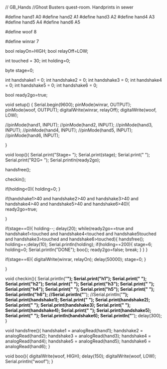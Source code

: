 // GB_Hands
//Ghost Busters quest-room. Handprints in sewer

#define hand1 A0
#define hand2 A1
#define hand3 A2
#define hand4 A3
#define hand5 A4
#define hand6 A5

#define woof 8

#define winrar 7

bool relayOn=HIGH;
bool relayOff=LOW;


int touched = 30;
int holding=0;

byte stage=0;

int handshake1 = 0;
int handshake2 = 0;
int handshake3 = 0;
int handshake4 = 0;
int handshake5 = 0;
int handshake6 = 0;

bool ready2go=true;


void setup()
{
Serial.begin(9600);
pinMode(winrar, OUTPUT);
pinMode(woof, OUTPUT);
digitalWrite(winrar, relayOff);
digitalWrite(woof, LOW);

//pinMode(hand1, INPUT);
//pinMode(hand2, INPUT);
//pinMode(hand3, INPUT);
//pinMode(hand4, INPUT);
//pinMode(hand5, INPUT);
//pinMode(hand6, INPUT);


}

void loop(){
  Serial.print("Stage= "); Serial.print(stage); Serial.print(" "); Serial.print("R2G= "); Serial.println(ready2go);
  
  handsfree();

  checkin();

  if(holding<0){
    holding=0;
  }

  if(handshake1>40 and handshake2>40 and handshake3>40 and handshake4>40 and handshake5>40 and handshake6>40){
    ready2go=true;
    
  }


  if(stage==0){
    holding--; delay(20);
    while(ready2go==true and handshake1<touched and handshake4<touched and handshake5<touched and handshake2>touched and handshake3>touched and handshake6>touched){
      handsfree();
      holding++;delay(10);
      Serial.println(holding);
      if(holding==200){
        stage=6;
        holding=0;
        Serial.println("DONE"); boo();
        ready2go=false;
        break;
      }
    }
  }
  
  

  
  
  
  
  
  
  
  if(stage==6){
    digitalWrite(winrar, relayOn);
    delay(50000);
    stage=0;
  }
  
  
  
  
  
  
  
  

}

void checkin(){
Serial.println("******************");
Serial.print("h1");
Serial.print("   ");
Serial.print("h2");
Serial.print("   ");
Serial.print("h3");
Serial.print("   ");
Serial.print("h4");
Serial.print("   ");
Serial.print("h5");
Serial.print("   ");
Serial.println("h6");
//Serial.println("******************");
//Serial.println("******************");
Serial.print(handshake1);
Serial.print("  ");
Serial.print(handshake2);
Serial.print("  ");
Serial.print(handshake3);
Serial.print("  ");
Serial.print(handshake4);
Serial.print("  ");
Serial.print(handshake5);
Serial.print("  ");
Serial.println(handshake6);
Serial.println("******************");
delay(300);
}

void handsfree(){
  handshake1 = analogRead(hand1);
  handshake2 = analogRead(hand2);
  handshake3 = analogRead(hand3);
  handshake4 = analogRead(hand4);
  handshake5 = analogRead(hand5);
  handshake6 = analogRead(hand6);
}

void boo(){
digitalWrite(woof, HIGH);
delay(150);
digitalWrite(woof, LOW);
Serial.println("woof");
}


